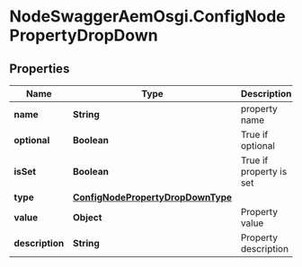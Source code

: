 # NodeSwaggerAemOsgi.ConfigNodePropertyDropDown

## Properties
Name | Type | Description | Notes
------------ | ------------- | ------------- | -------------
**name** | **String** | property name | [optional] 
**optional** | **Boolean** | True if optional | [optional] 
**isSet** | **Boolean** | True if property is set | [optional] 
**type** | [**ConfigNodePropertyDropDownType**](ConfigNodePropertyDropDownType.md) |  | [optional] 
**value** | **Object** | Property value | [optional] 
**description** | **String** | Property description | [optional] 



